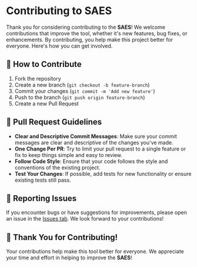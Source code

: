 # Contributing to SAES

Thank you for considering contributing to the **SAES**! We welcome contributions that improve the tool, whether it's new features, bug fixes, or enhancements. By contributing, you help make this project better for everyone. Here's how you can get involved.

## 🎯 **How to Contribute**

1. Fork the repository
2. Create a new branch (`git checkout -b feature-branch`)
3. Commit your changes (`git commit -m 'Add new feature'`)
4. Push to the branch (`git push origin feature-branch`)
5. Create a new Pull Request

## 💬 **Pull Request Guidelines**

- **Clear and Descriptive Commit Messages**: Make sure your commit messages are clear and descriptive of the changes you've made.
- **One Change Per PR**: Try to limit your pull request to a single feature or fix to keep things simple and easy to review.
- **Follow Code Style**: Ensure that your code follows the style and conventions of the existing project.
- **Test Your Changes**: If possible, add tests for new functionality or ensure existing tests still pass.

## 📝 **Reporting Issues**

If you encounter bugs or have suggestions for improvements, please open an issue in the [Issues tab](https://github.com/jMetal/SAES).
We look forward to your contributions!

## 🙌 **Thank You for Contributing!**

Your contributions help make this tool better for everyone. We appreciate your time and effort in helping to improve the **SAES**!